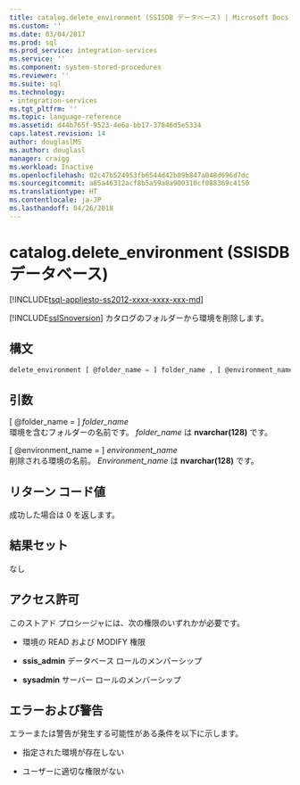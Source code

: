 ```yaml
---
title: catalog.delete_environment (SSISDB データベース) | Microsoft Docs
ms.custom: ''
ms.date: 03/04/2017
ms.prod: sql
ms.prod_service: integration-services
ms.service: ''
ms.component: system-stored-procedures
ms.reviewer: ''
ms.suite: sql
ms.technology:
- integration-services
ms.tgt_pltfrm: ''
ms.topic: language-reference
ms.assetid: d44b765f-9523-4e6a-bb17-37846d5e5334
caps.latest.revision: 14
author: douglaslMS
ms.author: douglasl
manager: craigg
ms.workload: Inactive
ms.openlocfilehash: 02c47b524953fb6544d42b09b847a048d696d7dc
ms.sourcegitcommit: a85a46312acf8b5a59a8a900310cf088369c4150
ms.translationtype: HT
ms.contentlocale: ja-JP
ms.lasthandoff: 04/26/2018
---
```

# <a name="catalogdeleteenvironment-ssisdb-database"></a>catalog.delete_environment (SSISDB データベース)
[!INCLUDE[tsql-appliesto-ss2012-xxxx-xxxx-xxx-md](../../includes/tsql-appliesto-ss2012-xxxx-xxxx-xxx-md.md)]

  [!INCLUDE[ssISnoversion](../../includes/ssisnoversion-md.md)] カタログのフォルダーから環境を削除します。  
  
## <a name="syntax"></a>構文  
  
```sql  
delete_environment [ @folder_name = ] folder_name , [ @environment_name = ] environment_name  
```  
  
## <a name="arguments"></a>引数  
 [ @folder_name = ] *folder_name*  
 環境を含むフォルダーの名前です。 *folder_name* は **nvarchar(128)** です。  
  
 [ @environment_name = ] *environment_name*  
 削除される環境の名前。 *Environment_name* は **nvarchar(128)** です。  
  
## <a name="return-code-value"></a>リターン コード値  
 成功した場合は 0 を返します。  
  
## <a name="result-sets"></a>結果セット  
 なし  
  
## <a name="permissions"></a>アクセス許可  
 このストアド プロシージャには、次の権限のいずれかが必要です。  
  
-   環境の READ および MODIFY 権限  
  
-   **ssis_admin** データベース ロールのメンバーシップ  
  
-   **sysadmin** サーバー ロールのメンバーシップ  
  
## <a name="errors-and-warnings"></a>エラーおよび警告  
 エラーまたは警告が発生する可能性がある条件を以下に示します。  
  
-   指定された環境が存在しない  
  
-   ユーザーに適切な権限がない  
  
  
